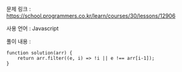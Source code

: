 문제 링크 : https://school.programmers.co.kr/learn/courses/30/lessons/12906

사용 언어 : Javascript

풀이 내용 :

```
function solution(arr) {
    return arr.filter((e, i) => !i || e !== arr[i-1]);
}
```